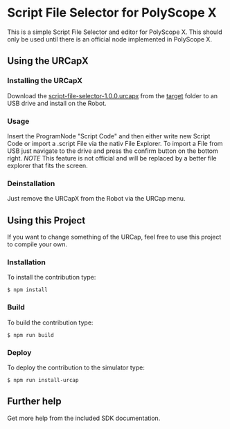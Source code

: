 # Script File Selector for PolyScope X

This is a simple Script File Selector and editor for PolyScope X. This should only be used until there is an official node implemented in PolyScope X.

## Using the URCapX
### Installing the URCapX
Download the [script-file-selector-1.0.0.urcapx](https://github.com/FLLU-UR/script-file-selector/blob/master/target/script-file-selector-1.0.0.urcapx) from the [target](https://github.com/FLLU-UR/script-file-selector/tree/master/target) folder to an USB drive and install on the Robot.
### Usage
Insert the ProgramNode "Script Code" and then either write new Script Code or import a .script File via the nativ File Explorer. To import a File from USB just navigate to the drive and press the confirm button on the bottom right. *NOTE* This feature is not official and will be replaced by a better file explorer that fits the screen.

### Deinstallation
Just remove the URCapX from the Robot via the URCap menu.

## Using this Project
If you want to change something of the URCap, feel free to use this project to compile your own.
### Installation
To install the contribution type:

`$ npm install`

### Build
To build the contribution type:

`$ npm run build`

### Deploy
To deploy the contribution to the simulator type:

`$ npm run install-urcap`

## Further help

Get more help from the included SDK documentation.
